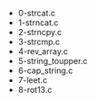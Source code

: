 * 0-strcat.c
* 1-strncat.c
* 2-strncpy.c
* 3-strcmp.c
* 4-rev_array.c
* 5-string_toupper.c
* 6-cap_string.c
* 7-leet.c
* 8-rot13.c
